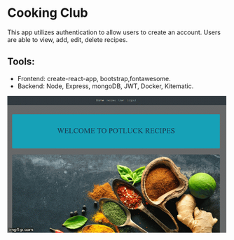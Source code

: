 # Cooking Club 

This app utilizes authentication to allow users to create an account. Users are able to view, add, edit, delete
recipes.

## Tools:
 
* Frontend: create-react-app, bootstrap,fontawesome.
* Backend: Node, Express, mongoDB, JWT, Docker, Kitematic.


![potluck-recipies](potluck-recipes.gif)
 
